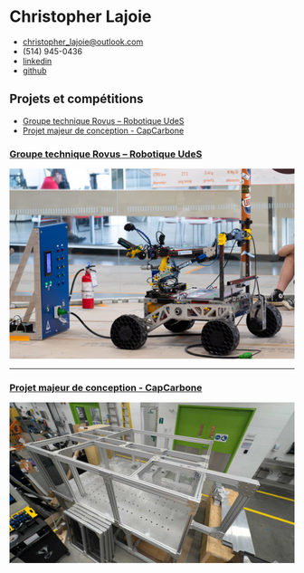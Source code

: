 # Christopher Lajoie

- <christopher_lajoie@outlook.com>
- (514) 945-0436
- [linkedin](https://www.linkedin.com/in/christopherlajoiegenierobotique)
- [github](https://github.com/ChristopherLajoie)

## Projets et compétitions

- [Groupe technique Rovus – Robotique UdeS](robotique-udes/robotique-udes)
- [Projet majeur de conception - CapCarbone](pmc/pmc)

### [Groupe technique Rovus – Robotique UdeS](robotique-udes/robotique-udes)

<div style="display: flex; align-items: center;">
  <a href="robotique-udes/robotique-udes">
  <img src="robotique-udes/media/rover-2024.jpg" alt="Rover à la compétition CIRC2024">
</a>
</div>

--------------------------------------------------------------------------------

### [Projet majeur de conception - CapCarbone](pmc/pmc)

<div style="display: flex; align-items: center;">
  <a href="pmc/pmc">
  <img src="pmc/media/machine-in-progress.jpg" alt="Projet majeur de conception">
</a>
</div>
